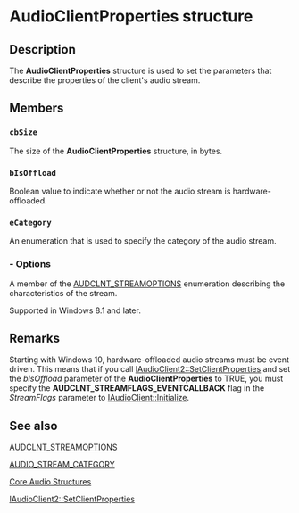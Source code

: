 # AudioClientProperties structure

## Description

The **AudioClientProperties** structure is used to set the parameters that describe the properties of the client's audio stream.

## Members

### `cbSize`

The size of the **AudioClientProperties** structure, in bytes.

### `bIsOffload`

Boolean value to indicate whether or not the audio stream is hardware-offloaded.

### `eCategory`

An enumeration that is used to specify the category of the audio stream.

### - Options

A member of the [AUDCLNT_STREAMOPTIONS](https://learn.microsoft.com/windows/desktop/api/audioclient/ne-audioclient-audclnt_streamoptions) enumeration describing the characteristics of the stream.

Supported in Windows 8.1 and later.

## Remarks

Starting with Windows 10, hardware-offloaded audio streams must be event driven. This means that if you call [IAudioClient2::SetClientProperties](https://learn.microsoft.com/windows/desktop/api/audioclient/nf-audioclient-iaudioclient2-setclientproperties) and set the *bIsOffload* parameter of the **AudioClientProperties** to TRUE, you must specify the **AUDCLNT_STREAMFLAGS_EVENTCALLBACK** flag in the *StreamFlags* parameter to [IAudioClient::Initialize](https://learn.microsoft.com/windows/desktop/api/audioclient/nf-audioclient-iaudioclient-initialize).

## See also

[AUDCLNT_STREAMOPTIONS](https://learn.microsoft.com/windows/desktop/api/audioclient/ne-audioclient-audclnt_streamoptions)

[AUDIO_STREAM_CATEGORY](https://learn.microsoft.com/windows/win32/api/audiosessiontypes/ne-audiosessiontypes-audio_stream_category)

[Core Audio Structures](https://learn.microsoft.com/windows/desktop/CoreAudio/core-audio-structures)

[IAudioClient2::SetClientProperties](https://learn.microsoft.com/windows/desktop/api/audioclient/nf-audioclient-iaudioclient2-setclientproperties)